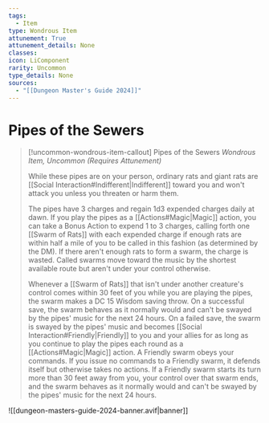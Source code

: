 ```yaml
---
tags:
  - Item
type: Wondrous Item
attunement: True
attunement_details: None
classes:
icon: LiComponent
rarity: Uncommon
type_details: None
sources: 
  - "[[Dungeon Master's Guide 2024]]"
---
```

# Pipes of the Sewers
>[!uncommon-wondrous-item-callout] Pipes of the Sewers
>_Wondrous Item, Uncommon (Requires Attunement)_
>
>While these pipes are on your person, ordinary rats and giant rats are [[Social Interaction#Indifferent\|Indifferent]] toward you and won't attack you unless you threaten or harm them.
>
>The pipes have 3 charges and regain 1d3 expended charges daily at dawn. If you play the pipes as a [[Actions#Magic\|Magic]] action, you can take a Bonus Action to expend 1 to 3 charges, calling forth one [[Swarm of Rats]] with each expended charge if enough rats are within half a mile of you to be called in this fashion (as determined by the DM). If there aren't enough rats to form a swarm, the charge is wasted. Called swarms move toward the music by the shortest available route but aren't under your control otherwise.
>
>Whenever a [[Swarm of Rats]] that isn't under another creature's control comes within 30 feet of you while you are playing the pipes, the swarm makes a DC 15 Wisdom saving throw. On a successful save, the swarm behaves as it normally would and can't be swayed by the pipes' music for the next 24 hours. On a failed save, the swarm is swayed by the pipes' music and becomes [[Social Interaction#Friendly\|Friendly]] to you and your allies for as long as you continue to play the pipes each round as a [[Actions#Magic\|Magic]] action. A Friendly swarm obeys your commands. If you issue no commands to a Friendly swarm, it defends itself but otherwise takes no actions. If a Friendly swarm starts its turn more than 30 feet away from you, your control over that swarm ends, and the swarm behaves as it normally would and can't be swayed by the pipes' music for the next 24 hours.
>


![[dungeon-masters-guide-2024-banner.avif|banner]]